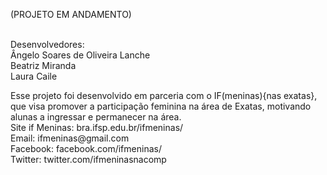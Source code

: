 (PROJETO EM ANDAMENTO)<br><br>

Desenvolvedores:<br>
Ângelo Soares de Oliveira Lanche<br>
Beatriz Miranda<br>
Laura Caile<br>

<p>Esse projeto foi desenvolvido em parceria com o IF(meninas){nas exatas}, que visa promover a participação feminina na área de Exatas, motivando alunas a ingressar e permanecer na área.<br>
Site if Meninas: bra.ifsp.edu.br/ifmeninas/<br>
Email: ifmeninas@gmail.com<br>
Facebook: facebook.com/ifmeninas/<br>
Twitter: twitter.com/ifmeninasnacomp<br>
